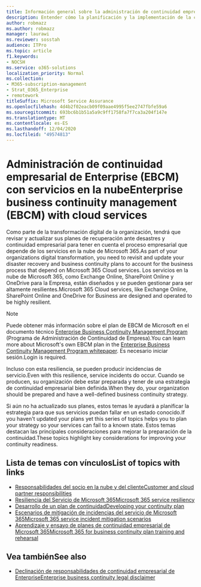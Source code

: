```yaml
---
title: Información general sobre la administración de continuidad empresarial de Enterprise con servicios en la nube
description: Entender cómo la planificación y la implementación de la continuidad empresarial son diferentes cuando los servicios en la nube forman parte de la oferta de TI.
author: robmazz
ms.author: robmazz
manager: laurawi
ms.reviewer: sosstah
audience: ITPro
ms.topic: article
f1.keywords:
- NOCSH
ms.service: o365-solutions
localization_priority: Normal
ms.collection:
- M365-subscription-management
- Strat_O365_Enterprise
- remotework
titleSuffix: Microsoft Service Assurance
ms.openlocfilehash: 4d4b2f02eacb09f09aae4995f5ee2747fbfe59a6
ms.sourcegitcommit: 693bc6b1b51a5a9c9ff1758fa7f7ca3a204f147e
ms.translationtype: MT
ms.contentlocale: es-ES
ms.lasthandoff: 12/04/2020
ms.locfileid: "49574813"
---
```

# <a name="enterprise-business-continuity-management-ebcm-with-cloud-services"></a><span data-ttu-id="f998e-103">Administración de continuidad empresarial de Enterprise (EBCM) con servicios en la nube</span><span class="sxs-lookup"><span data-stu-id="f998e-103">Enterprise business continuity management (EBCM) with cloud services</span></span>

<span data-ttu-id="f998e-104">Como parte de la transformación digital de la organización, tendrá que revisar y actualizar sus planes de recuperación ante desastres y continuidad empresarial para tener en cuenta el proceso empresarial que depende de los servicios en la nube de Microsoft 365.</span><span class="sxs-lookup"><span data-stu-id="f998e-104">As part of your organizations digital transformation, you need to revisit and update your disaster recovery and business continuity plans to account for the business process that depend on Microsoft 365 Cloud services.</span></span> <span data-ttu-id="f998e-105">Los servicios en la nube de Microsoft 365, como Exchange Online, SharePoint Online y OneDrive para la Empresa, están diseñados y se pueden gestionar para ser altamente resilientes.</span><span class="sxs-lookup"><span data-stu-id="f998e-105">Microsoft 365 Cloud services, like Exchange Online, SharePoint Online and OneDrive for Business are designed and operated to be highly resilient.</span></span>

> [!NOTE]
> <span data-ttu-id="f998e-106">Puede obtener más información sobre el plan de EBCM de Microsoft en el documento técnico [Enterprise Business Continuity Management Program](https://go.microsoft.com/fwlink/?linkid=2121521) (Programa de Administración de Continuidad de Empresa).</span><span class="sxs-lookup"><span data-stu-id="f998e-106">You can learn more about Microsoft's own EBCM plan in the [Enterprise Business Continuity Management Program whitepaper](https://go.microsoft.com/fwlink/?linkid=2121521).</span></span> <span data-ttu-id="f998e-107">Es necesario iniciar sesión.</span><span class="sxs-lookup"><span data-stu-id="f998e-107">Login is required.</span></span>

<span data-ttu-id="f998e-108">Incluso con esta resiliencia, se pueden producir incidencias de servicio.</span><span class="sxs-lookup"><span data-stu-id="f998e-108">Even with this resilience, service incidents do occur.</span></span> <span data-ttu-id="f998e-109">Cuando se producen, su organización debe estar preparada y tener de una estrategia de continuidad empresarial bien definida.</span><span class="sxs-lookup"><span data-stu-id="f998e-109">When they do, your organization should be prepared and have a well-defined business continuity strategy.</span></span>

<span data-ttu-id="f998e-110">Si aún no ha actualizado sus planes, estos temas le ayudará a planificar la estrategia para que sus servicios puedan fallar en un estado conocido.</span><span class="sxs-lookup"><span data-stu-id="f998e-110">If you haven't updated your plans yet this series of topics helps you to plan your strategy so your services can fail to a known state.</span></span> <span data-ttu-id="f998e-111">Estos temas destacan las principales consideraciones para mejorar la preparación de la continuidad.</span><span class="sxs-lookup"><span data-stu-id="f998e-111">These topics highlight key considerations for improving your continuity readiness.</span></span>

## <a name="list-of-topics-with-links"></a><span data-ttu-id="f998e-112">Lista de temas con vínculos</span><span class="sxs-lookup"><span data-stu-id="f998e-112">List of topics with links</span></span>

- [<span data-ttu-id="f998e-113">Responsabilidades del socio en la nube y del cliente</span><span class="sxs-lookup"><span data-stu-id="f998e-113">Customer and cloud partner responsibilities</span></span>](assurance-customer-and-cloud-partner-ebcm-responsibilities.md)
- [<span data-ttu-id="f998e-114">Resiliencia del Servicio de Microsoft 365</span><span class="sxs-lookup"><span data-stu-id="f998e-114">Microsoft 365 service resiliency</span></span>](assurance-m365-service-resiliency.md)
- [<span data-ttu-id="f998e-115">Desarrollo de un plan de continuidad</span><span class="sxs-lookup"><span data-stu-id="f998e-115">Developing your continuity plan</span></span>](assurance-developing-your-ebcm-plan.md)
- [<span data-ttu-id="f998e-116">Escenarios de mitigación de incidencias del servicio de Microsoft 365</span><span class="sxs-lookup"><span data-stu-id="f998e-116">Microsoft 365 service incident mitigation scenarios</span></span>](assurance-microsoft-365-mitigations.md)
- [<span data-ttu-id="f998e-117">Aprendizaje y ensayo de planes de continuidad empresarial de Microsoft 365</span><span class="sxs-lookup"><span data-stu-id="f998e-117">Microsoft 365 for business continuity plan training and rehearsal</span></span>](assurance-ebcm-plan-rehearsal-and-user-training.md)

## <a name="see-also"></a><span data-ttu-id="f998e-118">Vea también</span><span class="sxs-lookup"><span data-stu-id="f998e-118">See also</span></span>

- [<span data-ttu-id="f998e-119">Declinación de responsabilidades de continuidad empresarial de Enterprise</span><span class="sxs-lookup"><span data-stu-id="f998e-119">Enterprise business continuity legal disclaimer</span></span>](assurance-ebcm-legal-disclaimer.md)
